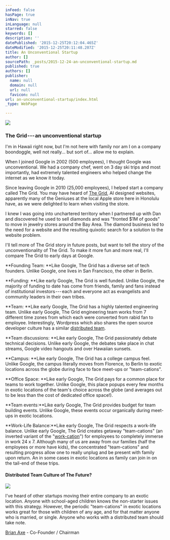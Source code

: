 ```yaml
---
inFeed: false
hasPage: true
inNav: true
inLanguage: null
starred: false
keywords: []
description: ''
datePublished: '2015-12-25T20:12:04.465Z'
dateModified: '2015-12-25T20:11:48.207Z'
title: An Unconventional Startup
author: []
sourcePath: _posts/2015-12-24-an-unconventional-startup.md
published: true
authors: []
publisher:
  name: null
  domain: null
  url: null
  favicon: null
url: an-unconventional-startup/index.html
_type: WebPage

---
```

![](https://the-grid-user-content.s3-us-west-2.amazonaws.com/4a5ce3f4-1461-457d-b4fe-a8ca253e744c.png)

### The Grid --- an unconventional startup

I'm in Hawaii right now, but I'm not here with family nor am I on a company boondoggle, well not really... but sort of... allow me to explain.

When I joined Google in 2002 (500 employees), I thought Google was unconventional. We had a company chef, went on 3 day ski trips and most importantly, had extremely talented engineers who helped change the internet as we know it today.

Since leaving Google in 2010 (25,000 employees), I helped start a company called The Grid. You may have heard of [The Grid][0], AI designed websites, apparently many of the Geniuses at the local Apple store here in Honolulu have, as we were delighted to learn when visiting the store.

I knew I was going into unchartered territory when I partnered up with Dan and discovered he used to sell diamonds and was "fronted $1M of goods" to move in jewelry stores around the Bay Area. The diamond business led to the need for a website and the resulting quixotic search for a solution to the website problem.

I'll tell more of The Grid story in future posts, but want to tell the story of the unconventionality of The Grid. To make it more fun and more real, I'll compare The Grid to early days at Google.

**Founding Team: **Like Google, The Grid has a diverse set of tech founders. Unlike Google, one lives in San Francisco, the other in Berlin.

**Funding: **Like early Google, The Grid is well funded. Unlike Google, the majority of funding to date has come from friends, family and fans instead of institutional investors --- each and everyone act as evangelists and community leaders in their own tribes.

**Team: **Like early Google, The Grid has a highly talented engineering team. Unlike early Google, The Grid engineering team works from 7 different time zones from which each were converted from rabid fan to employee. Interestingly, Wordpress which also shares the open source developer culture has a similar [distributed team][1].

**Team discussions: **Like early Google, The Grid passionately debate technical decisions. Unlike early Google, the debates take place in chat streams, Google video hangouts and over Hawaiian sunsets.

**Campus: **Like early Google, The Grid has a college campus feel. Unlike Google, the campus literally moves from Florence, to Berlin to exotic locations across the globe during face to face meet-ups or "team-cations".

**Office Space: **Like early Google, The Grid pays for a common place for teams to work together. Unlike Google, this place popups every few months in exotic locations of the team's choice across the globe (and averages out to be less than the cost of dedicated office space!).

**Team events:**Like early Google, The Grid provides budget for team building events. Unlike Google, these events occur organically during meet-ups in exotic locations.

**Work-Life Balance:**Like early Google, The Grid respects a work-life balance. Unlike early Google, The Grid creates getaway "team-cations" (an inverted variant of the "[work-cation][2]") for employees to completely immerse in work 24 x 7\. Although many of us are away from our families (half the employees or more have kids), the concentrated "team-cations" and resulting progress allow one to really unplug and be present with family upon return. An in some cases in exotic locations as family can join in on the tail-end of these trips.

#### Distributed Team Culture of The Future?
![](https://the-grid-user-content.s3-us-west-2.amazonaws.com/5512e914-0110-4d2b-a086-a4462f8575ad.jpg)

I've heard of other startups moving their entire company to an exotic location. Anyone with school-aged children knows the non-starter issues with this strategy. However, the periodic "team-cations" in exotic locations works great for those with children of any age, and for that matter anyone who is married, or single. Anyone who works with a distributed team should take note.

[Brian Axe][3] - Co-Founder / Chairman

### 

[0]: https://thegrid.io/#4
[1]: http://www.xconomy.com/national/2013/09/27/reimagining-work-scott-berkuns-year-without-pants-automattic/
[2]: http://money.cnn.com/2014/11/17/luxury/work-vacation/
[3]: https://www.linkedin.com/in/brianaxe